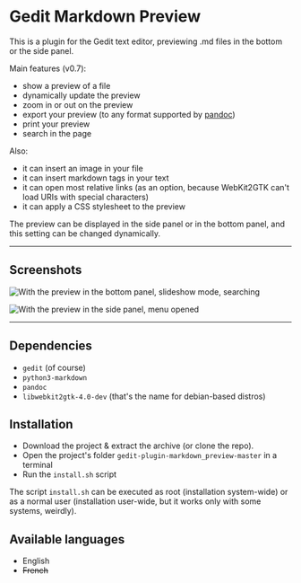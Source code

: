 # Gedit Markdown Preview

This is a plugin for the Gedit text editor, previewing .md files in the bottom or the side panel.

Main features (v0.7):

- show a preview of a file
- dynamically update the preview
- zoom in or out on the preview
- export your preview (to any format supported by [pandoc](https://pandoc.org/))
- print your preview
- search in the page

Also:

- it can insert an image in your file
- it can insert markdown tags in your text
- it can open most relative links (as an option, because WebKit2GTK can't load URIs with special characters)
- it can apply a CSS stylesheet to the preview

The preview can be displayed in the side panel or in the bottom panel, and this setting can be changed dynamically.

----

## Screenshots

![With the preview in the bottom panel, slideshow mode, searching](https://i.imgur.com/4xnqoUZ.png)

![With the preview in the side panel, menu opened](https://i.imgur.com/k9qIsgw.png)

----

## Dependencies

- `gedit` (of course)
- `python3-markdown`
- `pandoc`
- `libwebkit2gtk-4.0-dev` (that's the name for debian-based distros)

## Installation

- Download the project & extract the archive (or clone the repo).
- Open the project's folder `gedit-plugin-markdown_preview-master` in a terminal
- Run the `install.sh` script

The script `install.sh` can be executed as root (installation system-wide) or as a normal user (installation user-wide, but it works only with some systems, weirdly).

## Available languages

- English
- ~~French~~

